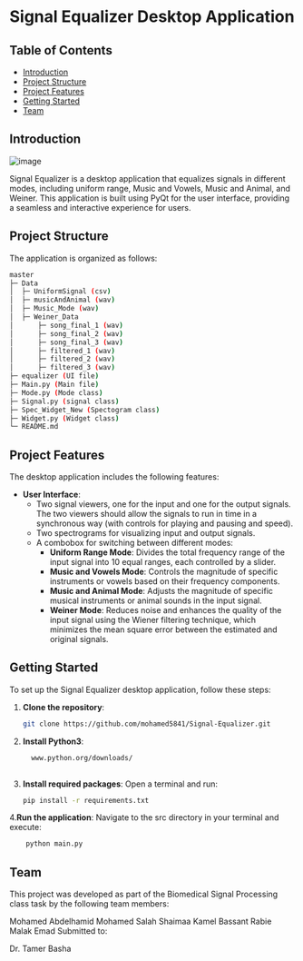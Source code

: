 # Signal Equalizer Desktop Application

## Table of Contents
- [Introduction](#introduction)
- [Project Structure](#project-structure)
- [Project Features](#project-features)
- [Getting Started](#getting-started)
- [Team](#team)

## Introduction
![image](Uniform.png)

Signal Equalizer is a desktop application that equalizes signals in different modes, including uniform range, Music and Vowels, Music and Animal, and Weiner. This application is built using PyQt for the user interface, providing a seamless and interactive experience for users.

## Project Structure
The application is organized as follows:
```bash
master
├─ Data
│  ├─ UniformSignal (csv)
│  ├─ musicAndAnimal (wav)
│  ├─ Music_Mode (wav)
│  ├─ Weiner_Data
│      ├─ song_final_1 (wav)
│      ├─ song_final_2 (wav)
│      ├─ song_final_3 (wav)
│      ├─ filtered_1 (wav)
│      ├─ filtered_2 (wav)
│      ├─ filtered_3 (wav)
├─ equalizer (UI file)
├─ Main.py (Main file)
├─ Mode.py (Mode class)
├─ Signal.py (signal class)
├─ Spec_Widget_New (Spectogram class)
├─ Widget.py (Widget class)
└─ README.md

  ```

## Project Features
The desktop application includes the following features:

- **User Interface**: 
  - Two signal viewers, one for the input and one for the output signals. The two viewers should allow the signals to run in time in a synchronous way (with controls for playing and pausing and speed).
  - Two spectrograms for visualizing input and output signals.
  - A combobox for switching between different modes:
    - **Uniform Range Mode**: Divides the total frequency range of the input signal into 10 equal ranges, each controlled by a slider.
    - **Music and Vowels Mode**: Controls the magnitude of specific instruments or vowels based on their frequency components.
    - **Music and Animal Mode**: Adjusts the magnitude of specific musical instruments or animal sounds in the input signal.
    - **Weiner Mode**: Reduces noise and enhances the quality of the input signal using the Wiener filtering technique, which minimizes the mean square error between the estimated and original signals.
## Getting Started
To set up the Signal Equalizer desktop application, follow these steps:

1. **Clone the repository**:
   ```bash
   git clone https://github.com/mohamed5841/Signal-Equalizer.git
   
2. **Install Python3**:
   ```bash
     www.python.org/downloads/
  
3. **Install required packages**:
  Open a terminal and run:
   ```bash
   pip install -r requirements.txt

 4.**Run the application**:
 Navigate to the src directory in your terminal and execute:
  ```bash
      python main.py
   ```
## Team
This project was developed as part of the Biomedical Signal Processing class task by the following team members:

Mohamed Abdelhamid
Mohamed Salah
Shaimaa Kamel
Bassant Rabie
Malak Emad
Submitted to:

Dr. Tamer Basha

